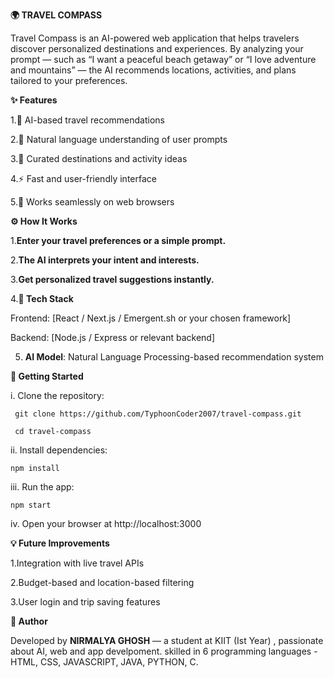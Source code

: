 **🌍 TRAVEL COMPASS**

Travel Compass is an AI-powered web application that helps travelers discover personalized destinations and experiences.
By analyzing your prompt — such as “I want a peaceful beach getaway” or “I love adventure and mountains” — the AI recommends locations, activities, and plans tailored to your preferences.

**✨ Features**

1.🧭 AI-based travel recommendations

2.💬 Natural language understanding of user prompts

3.🌆 Curated destinations and activity ideas

4.⚡ Fast and user-friendly interface

5.📱 Works seamlessly on web browsers



**⚙️ How It Works**

1.**Enter your travel preferences or a simple prompt.**

2.**The AI interprets your intent and interests.**

3.**Get personalized travel suggestions instantly.**

4.**🧠 Tech Stack**

Frontend: [React / Next.js / Emergent.sh or your chosen framework]

Backend: [Node.js / Express or relevant backend]

5. **AI Model**: Natural Language Processing-based recommendation system

**🚀 Getting Started**

i. Clone the repository:

     git clone https://github.com/TyphoonCoder2007/travel-compass.git

     cd travel-compass


ii. Install dependencies:

    npm install


iii. Run the app:

    npm start


iv.  Open your browser at http://localhost:3000



**💡 Future Improvements**

1.Integration with live travel APIs

2.Budget-based and location-based filtering

3.User login and trip saving features



**🧳 Author**

Developed by **NIRMALYA GHOSH** — a student at KIIT (Ist Year) , passionate about AI, web and app develpoment. skilled in 6 programming languages - HTML, CSS, JAVASCRIPT, JAVA, PYTHON, C.
